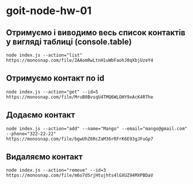 # goit-node-hw-01

## Отримуємо і виводимо весь список контактів у вигляді таблиці (console.table)

    node index.js --action="list"
    https://monosnap.com/file/2AAomRwLtnH1uWbFaohJ0qXbjUzeY4

## Отримуємо контакт по id

    node index.js --action="get" --id=5
    https://monosnap.com/file/MruB0BvsqU4TMQ6WLOHY9xAcK4RThe

## Додаємо контакт

    node index.js --action="add" --name="Mango" --email="mango@gmail.com" --phone="322-22-22"
    https://monosnap.com/file/bgwUhZ6RcZaM36rRFrK6E93gJFuGp7

## Видаляємо контакт

    node index.js --action="remove" --id=3
    https://monosnap.com/file/m6o7dSrjHtujhts4lGXUZ94MXPBDaV

